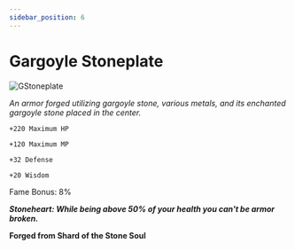 ```yaml
---
sidebar_position: 6
---
```


# Gargoyle Stoneplate

![GStoneplate](https://vwiki.valorserver.com/api/item/picture/gargoyle%20stoneplate)

<i>An armor forged utilizing gargoyle stone, various metals, and its enchanted gargoyle stone placed in the center.</i>

    +220 Maximum HP
    
    +120 Maximum MP
    
    +32 Defense
    
    +20 Wisdom
    
Fame Bonus: 8%

***Stoneheart: While being above 50% of your health you can't be armor broken.***

**Forged from Shard of the Stone Soul**